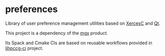 # preferences

Library of user preference management utilities based on [XercesC](https://xerces.apache.org/xerces-c/) and [Qt](https://www.qt.io/).

This project is a dependency of the [mgx](https://github.com/LIHPC-Computational-Geometry/mgx) product.

Its Spack and Cmake CIs are based on reusable workflows provided in [lihpccg-ci](https://github.com/LIHPC-Computational-Geometry/lihpccg-ci) project. 
